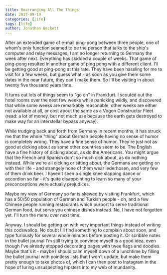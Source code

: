 ```yaml
---
title: Rearranging All The Things
date: 2017-09-19
categories: [life]
tags: [life]
author: Jonathan Beckett
---
```


After an extended game of e-mail ping-pong between three people, one of whom's only function seemed to be the person that talks to the ship's computer and relay messages, I am no longer returning to Germany the week after next. Everything has skidded a couple of weeks. That game of ping-pong resulted in another game of ping pong with a different client. I'll be getting good at ping-pong at this rate. They have been hassling for me to visit for a few weeks, but guess what - as soon as you give them some dates in the near future, they can't make them. So I'll be visiting in about twenty five thousand years time.

It turns out lots of things seem to "go on" in Frankfurt. I scouted out the hotel rooms over the next few weeks while panicking wildly, and discovered that while some weeks are remarkably reasonable, other weeks are either not available at all, or cost about the same as a Vogon Constructor Fleet (read: a lot of money, but not much use because the earth gets destroyed to make way for an interstellar bypass anyway).

While trudging back and forth from Germany in recent months, it has struck me that the whole "thing" about German people having no sense of humor is completely wrong. They have a fine sense of humor. They're just not as good at dicking about as some other countries seem to be. The English have a fine history of dicking about, as do the Americans. You might argue that the French and Spanish don't so much dick about, as do nothing instead. While we're all dicking or sitting about, the Germans are getting on with their life - and strangely none of them wear lederhosen, and very few of them drink beer. I haven't seen a single knee slapping dance or accordion so far - it's quite disappointing to learn so many of your preconceptions were actually prejudices.

Maybe my view of Germany so far is skewed by visiting Frankfurt, which has a 50/50 population of German and Turkish people - oh, and a few Chinese people running restaurants which purport to serve traditional German food, but serve you chinese dishes instead. No, I have not forgotten yet. I'll turn the menu over next time.

Anyway. I should be getting on with very important things instead of writing this codswallop. No doubt I'll find something to complain about soon, and type furiously for several whole minutes before posting it. Or scribble notes in the bullet journal I'm still trying to convince myself is a good idea, even though I've already stopped decorating pages with twee flags and doodles. Maybe that's it - maybe I should calm myself down of a lunchtime by filling the bullet journal with pointless lists that I won't update, but make them pretty enough to take photos of, which I can then post to Instagram in the hope of luring unsuspecting hipsters into my web of mundanity.